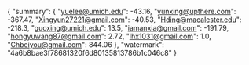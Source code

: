 {
    "summary": {
        "yuelee@umich.edu": -43.16, 
        "yunxing@upthere.com": -367.47, 
        "Xingyun27221@gmail.com": -40.53, 
        "Hding@macalester.edu": -218.3, 
        "guoxing@umich.edu": 13.5, 
        "iamanxia@gmail.com": -191.79, 
        "hongyuwang87@gmail.com": 2.72, 
        "lhx1031@gmail.com": 1.0, 
        "Chbeiyou@gmail.com": 844.06
    }, 
    "watermark": "4a6b8bae3f78681320f6d80135813786b1c046c8"
}
